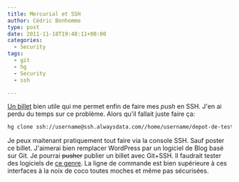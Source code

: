 ```yaml
---
title: Mercurial et SSH
author: Cédric Bonhomme
type: post
date: 2011-11-18T19:48:11+00:00
categories:
  - Security
tags:
  - git
  - hg
  - Security
  - ssh

---
```

[Un billet][1] bien utile qui me permet enfin de faire mes _push_ en SSH.
J'en ai perdu du temps sur ce problème. Alors qu'il fallait juste faire ça:

```bash
hg clone ssh://username@ssh.alwaysdata.com//home/username/depot-de-test
```

Je peux maitenant pratiquement tout faire via la console SSH.
Sauf poster ce billet. J'aimerai bien remplacer WordPress par un logiciel de
Blog basé sur Git. Je pourrai <del datetime="2011-11-18T19:34:06+00:00">pusher</del>
publier un billet avec Git+SSH. Il faudrait tester des logiciels de [ce genre][2].
La ligne de commande est bien supérieure à ces interfaces à la noix de coco
toutes moches et même pas sécurisées.

 [1]: https://jehaisleprintemps.net/blog/fr/2009/05/10/mercurial-et-ssh-le-piege-eviter/
 [2]: https://github.com/elliottcable/git-blog

